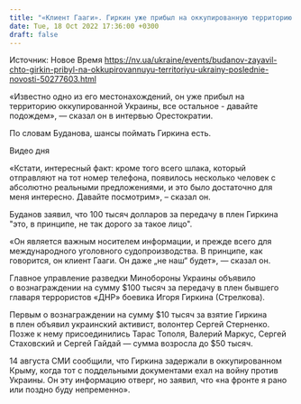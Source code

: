 ```yaml
---
title: "«Клиент Гааги». Гиркин уже прибыл на оккупированную территорию Украины — Буданов"
date: Tue, 18 Oct 2022 17:36:00 +0300
draft: false
---
```

Источник: Новое Время https://nv.ua/ukraine/events/budanov-zayavil-chto-girkin-pribyl-na-okkupirovannuyu-territoriyu-ukrainy-poslednie-novosti-50277603.html


«Известно одно из его местонахождений, он уже прибыл на территорию оккупированной Украины, все остальное - давайте подождем», — сказал он в интервью Орестократии.

По словам Буданова, шансы поймать Гиркина есть.

 Видео дня   

«Кстати, интересный факт: кроме того всего шлака, который отправляют на тот номер телефона, появилось несколько человек с абсолютно реальными предложениями, и это было достаточно для меня интересно. Давайте посмотрим», – сказал он.

Буданов заявил, что 100 тысяч долларов за передачу в плен Гиркина "это, в принципе, не так дорого за такое лицо".

«Он является важным носителем информации, и прежде всего для международного уголовного судопроизводства. В принципе, как говорится, он клиент Гааги. Он даже „не наш“ будет», — сказал он.

 Главное управление разведки Минобороны Украины объявило о вознаграждении на сумму $100 тысяч за передачу в плен бывшего главаря террористов «ДНР» боевика Игоря Гиркина (Стрелкова).

Первым о вознаграждении на сумму $10 тысяч за взятие Гиркина в плен объявил украинский активист, волонтер Сергей Стерненко. Позже к нему присоединились Тарас Тополя, Валерий Маркус, Сергей Стаховский и Сергей Гайдай — сумма возросла до $50 тысяч.

14 августа СМИ сообщили, что Гиркина задержали в оккупированном Крыму, когда тот с поддельными документами ехал на войну против Украины. Он эту информацию отверг, но заявил, что «на фронте я рано или поздно буду непременно».
